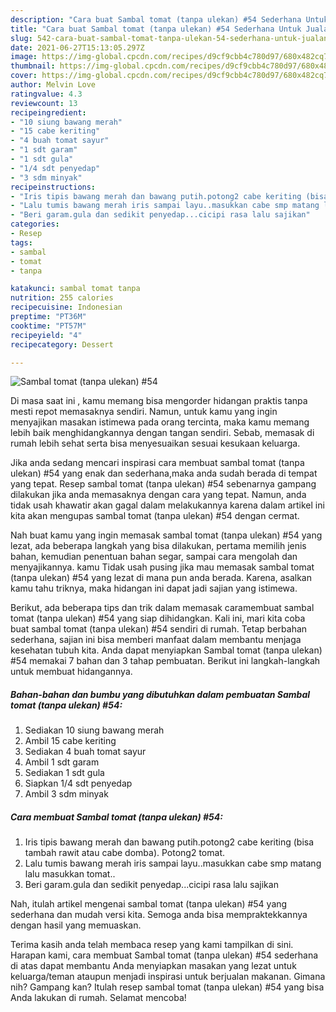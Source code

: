 ```yaml
---
description: "Cara buat Sambal tomat (tanpa ulekan) #54 Sederhana Untuk Jualan"
title: "Cara buat Sambal tomat (tanpa ulekan) #54 Sederhana Untuk Jualan"
slug: 542-cara-buat-sambal-tomat-tanpa-ulekan-54-sederhana-untuk-jualan
date: 2021-06-27T15:13:05.297Z
image: https://img-global.cpcdn.com/recipes/d9cf9cbb4c780d97/680x482cq70/sambal-tomat-tanpa-ulekan-54-foto-resep-utama.jpg
thumbnail: https://img-global.cpcdn.com/recipes/d9cf9cbb4c780d97/680x482cq70/sambal-tomat-tanpa-ulekan-54-foto-resep-utama.jpg
cover: https://img-global.cpcdn.com/recipes/d9cf9cbb4c780d97/680x482cq70/sambal-tomat-tanpa-ulekan-54-foto-resep-utama.jpg
author: Melvin Love
ratingvalue: 4.3
reviewcount: 13
recipeingredient:
- "10 siung bawang merah"
- "15 cabe keriting"
- "4 buah tomat sayur"
- "1 sdt garam"
- "1 sdt gula"
- "1/4 sdt penyedap"
- "3 sdm minyak"
recipeinstructions:
- "Iris tipis bawang merah dan bawang putih.potong2 cabe keriting (bisa tambah rawit atau cabe domba). Potong2 tomat."
- "Lalu tumis bawang merah iris sampai layu..masukkan cabe smp matang lalu masukkan tomat.."
- "Beri garam.gula dan sedikit penyedap...cicipi rasa lalu sajikan"
categories:
- Resep
tags:
- sambal
- tomat
- tanpa

katakunci: sambal tomat tanpa 
nutrition: 255 calories
recipecuisine: Indonesian
preptime: "PT36M"
cooktime: "PT57M"
recipeyield: "4"
recipecategory: Dessert

---
```



![Sambal tomat (tanpa ulekan) #54](https://img-global.cpcdn.com/recipes/d9cf9cbb4c780d97/680x482cq70/sambal-tomat-tanpa-ulekan-54-foto-resep-utama.jpg)

Di masa  saat ini , kamu memang bisa mengorder hidangan praktis tanpa mesti repot memasaknya sendiri. Namun, untuk kamu yang ingin menyajikan masakan istimewa pada orang tercinta, maka kamu memang lebih baik menghidangkannya dengan tangan sendiri. Sebab, memasak di rumah lebih sehat serta bisa menyesuaikan sesuai kesukaan keluarga.

Jika anda sedang mencari inspirasi cara membuat sambal tomat (tanpa ulekan) #54 yang enak dan sederhana,maka anda sudah berada di tempat yang tepat. Resep sambal tomat (tanpa ulekan) #54  sebenarnya gampang dilakukan jika anda memasaknya dengan cara yang tepat. Namun, anda tidak usah khawatir akan gagal dalam melakukannya 
karena dalam artikel ini kita akan mengupas sambal tomat (tanpa ulekan) #54 dengan cermat.  



Nah buat kamu yang ingin memasak sambal tomat (tanpa ulekan) #54 yang lezat, ada beberapa langkah yang bisa dilakukan, pertama memilih jenis bahan, kemudian penentuan bahan segar, sampai cara mengolah dan menyajikannya. kamu Tidak usah pusing jika mau memasak sambal tomat (tanpa ulekan) #54 yang lezat di mana pun anda berada. Karena, asalkan kamu  tahu triknya, maka hidangan ini dapat jadi sajian yang istimewa.

Berikut, ada beberapa tips dan trik dalam memasak caramembuat sambal tomat (tanpa ulekan) #54 yang siap dihidangkan. Kali ini, mari kita coba buat sambal tomat (tanpa ulekan) #54 sendiri di rumah. Tetap berbahan sederhana, sajian ini bisa memberi manfaat dalam membantu menjaga kesehatan tubuh kita. Anda dapat menyiapkan Sambal tomat (tanpa ulekan) #54 memakai 7 bahan dan 3 tahap pembuatan. Berikut ini langkah-langkah untuk membuat hidangannya.

<!--inarticleads1-->

##### Bahan-bahan dan bumbu yang dibutuhkan dalam pembuatan Sambal tomat (tanpa ulekan) #54:

1. Sediakan 10 siung bawang merah
1. Ambil 15 cabe keriting
1. Sediakan 4 buah tomat sayur
1. Ambil 1 sdt garam
1. Sediakan 1 sdt gula
1. Siapkan 1/4 sdt penyedap
1. Ambil 3 sdm minyak




<!--inarticleads2-->

##### Cara membuat Sambal tomat (tanpa ulekan) #54:

1. Iris tipis bawang merah dan bawang putih.potong2 cabe keriting (bisa tambah rawit atau cabe domba). Potong2 tomat.
1. Lalu tumis bawang merah iris sampai layu..masukkan cabe smp matang lalu masukkan tomat..
1. Beri garam.gula dan sedikit penyedap...cicipi rasa lalu sajikan




Nah, itulah artikel mengenai  sambal tomat (tanpa ulekan) #54  yang sederhana dan mudah versi kita. Semoga anda bisa mempraktekkannya dengan hasil yang memuaskan. 

Terima kasih anda telah membaca resep yang kami tampilkan di sini. Harapan kami, cara membuat  Sambal tomat (tanpa ulekan) #54 sederhana di atas dapat membantu Anda menyiapkan masakan yang lezat untuk keluarga/teman ataupun menjadi inspirasi untuk berjualan makanan. Gimana nih? Gampang kan? Itulah resep sambal tomat (tanpa ulekan) #54 yang bisa Anda lakukan di rumah. Selamat mencoba!

